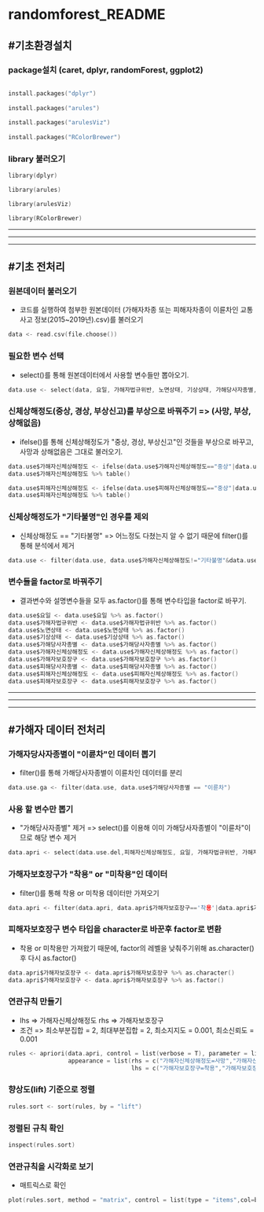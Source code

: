 # randomforest_README

## #기초환경설치
### package설치 (caret, dplyr, randomForest, ggplot2)

```c 

install.packages("dplyr")
    
install.packages("arules")
    
install.packages("arulesViz")
    
install.packages("RColorBrewer")
```

### library 불러오기

```c
library(dplyr)

library(arules)

library(arulesViz)

library(RColorBrewer)
```
---------------------------------------------
---------------------------------------------
---------------------------------------------

## #기초 전처리

### 원본데이터 불러오기
+ 코드를 실행하여 첨부한 원본데이터 (가해자차종 또는 피해자차종이 이륜차인 교통사고 정보(2015~2019년).csv)를 불러오기
```c
data <- read.csv(file.choose())
```


### 필요한 변수 선택
+ select()를 통해 원본데이터에서 사용할 변수들만 뽑아오기.
```c
data.use <- select(data, 요일, 가해자법규위반, 노면상태, 기상상태, 가해당사자종별, 가해자신체상해정도, 가해자보호장구, 피해당사자종별, 피해자신체상해정도, 피해자보호장구)
```

### 신체상해정도(중상, 경상, 부상신고)를 부상으로 바꿔주기 => (사망, 부상, 상해없음)
+ ifelse()를 통해 신체상해정도가 "중상, 경상, 부상신고"인 것들을 부상으로 바꾸고, 사망과 상해없음은 그대로 불러오기.
```c
data.use$가해자신체상해정도 <- ifelse(data.use$가해자신체상해정도=="중상"|data.use$가해자신체상해정도=="경상"|data.use$가해자신체상해정도=="부상신고", "부상", data.use$가해자신체상해정도)
data.use$가해자신체상해정도 %>% table()

data.use$피해자신체상해정도 <- ifelse(data.use$피해자신체상해정도=="중상"|data.use$피해자신체상해정도=="경상"|data.use$피해자신체상해정도=="부상신고", "부상", data.use$피해자신체상해정도)
data.use$피해자신체상해정도 %>% table()
```

### 신체상해정도가 "기타불명"인 경우를 제외
+ 신체상해정도 == "기타불명" =>  어느정도 다쳤는지 알 수 없기 때문에 filter()를 통해 분석에서 제거
```c
data.use <- filter(data.use, data.use$가해자신체상해정도!="기타불명"&data.use$피해자신체상해정도!="기타불명")
```
### 변수들을 factor로 바꿔주기
+	결과변수와 설명변수들을 모두 as.factor()를 통해 변수타입을 factor로 바꾸기.
```c
data.use$요일 <- data.use$요일 %>% as.factor()
data.use$가해자법규위반 <- data.use$가해자법규위반 %>% as.factor()
data.use$노면상태 <- data.use$노면상태 %>% as.factor()
data.use$기상상태 <- data.use$기상상태 %>% as.factor()
data.use$가해당사자종별 <- data.use$가해당사자종별 %>% as.factor()
data.use$가해자신체상해정도 <- data.use$가해자신체상해정도 %>% as.factor()
data.use$가해자보호장구 <- data.use$가해자보호장구 %>% as.factor()
data.use$피해당사자종별 <- data.use$피해당사자종별 %>% as.factor()
data.use$피해자신체상해정도 <- data.use$피해자신체상해정도 %>% as.factor()
data.use$피해자보호장구 <- data.use$피해자보호장구 %>% as.factor()
```

-----------------------------------------------
---------------------------------------------
---------------------------------------------

## #가해자 데이터 전처리

### 가해자당사자종별이 "이륜차"인 데이터 뽑기
+ filter()를 통해 가해당사자종별이 이륜차인 데이터를 분리
```c
data.use.ga <- filter(data.use, data.use$가해당사자종별 == "이륜차")
```

### 사용 할 변수만 뽑기
+ "가해당사자종별" 제거 => select()를 이용해 이미 가해당사자종별이 "이륜차"이므로 해당 변수 제거

```c
data.apri <- select(data.use.del,피해자신체상해정도, 요일, 가해자법규위반, 가해자보호장구, 기상상태, 노면상태, 피해당사자종별, 피해자보호장구, 가해자신체상해정도)
```

### 가해자보호장구가 "착용" or "미착용"인 데이터

+ filter()를 통해 착용 or 미착용 데이터만 가져오기

```c
data.apri <- filter(data.apri, data.apri$가해자보호장구=='착용'|data.apri$가해자보호장구=='미착용')
```

### 피해자보호장구 변수 타입을 character로 바꾼후 factor로 변환

+ 착용 or 미착용만 가져왔기 때문에, factor의 레벨을 낮춰주기위해 as.character()후 다시 as.factor()

```c
data.apri$가해자보호장구 <- data.apri$가해자보호장구 %>% as.character()
data.apri$가해자보호장구 <- data.apri$가해자보호장구 %>% as.factor()
```

### 연관규칙 만들기
+ lhs => 가해자신체상해정도     rhs => 가해자보호장구
+ 조건 => 최소부분집합 = 2, 최대부분집합 = 2, 최소지지도 = 0.001, 최소신뢰도 = 0.001
```c
rules <- apriori(data.apri, control = list(verbose = T), parameter = list(minlen = 2, maxlen = 2,supp = 0.001, conf = 0.001),
                 appearance = list(rhs = c("가해자신체상해정도=사망","가해자신체상해정도=부상","가해자신체상해정도=상해없음"),
                                   lhs = c("가해자보호장구=착용","가해자보호장구=미착용")))
```

### 향상도(lift) 기준으로 정렬

```c
rules.sort <- sort(rules, by = "lift")
```

### 정렬된 규칙 확인

```c
inspect(rules.sort)
```

### 연관규칙을 시각화로 보기
+ 매트릭스로 확인

```c
plot(rules.sort, method = "matrix", control = list(type = "items",col=brewer.pal(11,"Spectral")), engine = "htmlwidget")
```








